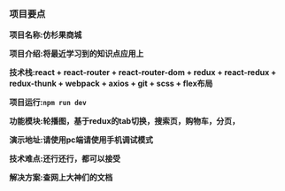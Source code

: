### 项目要点

**项目名称:仿杉果商城**

**项目介绍:将最近学习到的知识点应用上**

**技术栈:react + react-router + react-router-dom + redux + react-redux + redux-thunk + webpack + axios + git + scss + flex布局**

**项目运行:`npm run dev`**

**功能模块:轮播图，基于redux的tab切换，搜索页，购物车，分页，**

**演示地址:请使用pc端请使用手机调试模式**

**技术难点:还行还行，都可以接受**

**解决方案:查网上大神们的文档**

